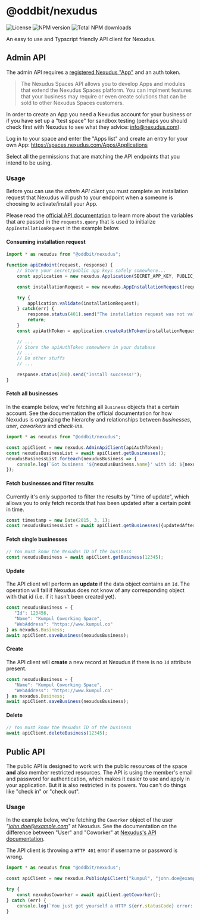 # @oddbit/nexudus 
![License](https://img.shields.io/npm/l/@oddbit/nexudus.svg)
![NPM version](https://img.shields.io/npm/v/@oddbit/nexudus.svg)
![Total NPM downloads](https://img.shields.io/npm/dt/@oddbit/nexudus.svg)

An easy to use and Typscript friendly API client for Nexudus.

## Admin API 
The admin API requires a [registered Nexudus "App"](http://help.spaces.nexudus.com/en/api/getting-started.html) and an auth token.

> The Nexudus Spaces API allows you to develop Apps and modules that extend the Nexudus Spaces platform. You can implment features that your business may require or even create solutions that can be sold to other Nexudus Spaces customers.

In order to create an App you need a Nexudus account for your business or if you have set up a "test space" for sandbox testing (perhaps you should check first with Nexudus to see what they advice: info@nexudus.com).

Log in to your space and enter the "Apps list" and create an entry for your own App: https://spaces.nexudus.com/Apps/Applications

Select all the permissions that are matching the API endpoints that you intend to be using.

### Usage
Before you can use the *admin API client* you must complete an installation request that Nexudus will push to your endpoint when a someone is choosing to activate/install your App.

Please read the [official API documentation](http://help.spaces.nexudus.com/en/api/authentication.html) to learn more about the variables that are passed in the `requests.query` that is used to initialize `AppInstallationRequest` in the example below.

#### Consuming installation request

```typescript
import * as nexudus from "@oddbit/nexudus";

function apiEndoint(request, response) {
    // Store your secret/public app keys safely somewhere...
    const application = new nexudus.Application(SECRET_APP_KEY, PUBLIC_APP_KEY);

    const installationRequest = new nexudus.AppInstallationRequest(request.query);

    try {
        application.validate(installationRequest);
    } catch(err) {
        response.status(401).send("The installation request was not valid");
        return;
    }
    const apiAuthToken = application.createAuthToken(installationRequest);

    // ...
    // Store the apiAuthToken somewhere in your database
    // ...
    // Do other stuffs
    // ...

    response.status(200).send("Install succsess!");
}
```

#### Fetch all businesses
In the example below, we're fetching all `Business` objects that a certain account. See the documentation the official documentation for how Nexudus is organizing the hierarchy and relationships between *businesses*, *user*, *coworkers* and *check-ins*. 

```typescript
import * as nexudus from "@oddbit/nexudus";

const apiClient = new nexudus.AdminApiClient(apiAuthToken);
const nexudusBusinessList = await apiClient.getBusinesses();
nexudusBusinessList.forEeach(nexudusBusiness => {
    console.log(`Got business '${nexudusBusiness.Name}' with id: ${nexudusBusiness.Id}`);
});
```
#### Fetch businesses and filter results
Currently it's only supported to filter the results by "time of update", which allows you to only fetch records that has been updated after a certain point in time.

 ```typescript
const timestamp = new Date(2015, 3, 1);
const nexudusBusinessList = await apiClient.getBusinesses({updatedAfter: timestamp.getTime()});
```

#### Fetch single businesses 

 ```typescript
// You must know the Nexudus ID of the business
const nexudusBusiness = await apiClient.getBusiness(12345);
```

#### Update 
The API client will perform an **update** if the data object contains an `Id`. The operation will fail if Nexudus does not know of any corresponding object with that id (i.e. if it hasn't been created yet).

 ```typescript
const nexudusBusiness = {
    "Id": 123456,
    "Name": "Kumpul Coworking Space",
    "WebAddress": "https://www.kumpul.co"
} as nexudus.Business;
await apiClient.saveBusiness(nexudusBusiness);
```

#### Create 
The API client will **create** a new record at Nexudus if there is no `Id` attribute present. 
 ```typescript
const nexudusBusiness = {
    "Name": "Kumpul Coworking Space",
    "WebAddress": "https://www.kumpul.co"
} as nexudus.Business;
await apiClient.saveBusiness(nexudusBusiness);
```

#### Delete 

 ```typescript
// You must know the Nexudus ID of the business
await apiClient.deleteBusiness(12345);
```


## Public API
The public API is designed to work with the public resources of the space **and** also member restricted resources. The API is using the member's email and password for authentication, which makes it easier to use and apply in your application. But it is also restricted in its powers. You can't do things like "check in" or "check out".

### Usage

In the example below, we're fetching the `Coworker` object of the user *"john.doe@example.com"* at Nexudus. See the documentation on the difference between "User" and "Coworker" at [Nexudus's API documentation](http://help.spaces.nexudus.com/en/api/public/profile.html).

The API client is throwing a `HTTP 401` error if username or password is wrong.

```typescript
import * as nexudus from "@oddbit/nexudus";

const apiClient = new nexudus.PublicApiClient("kumpul", "john.doe@example.com", "secretPassword");

try {
    const nexudusCoworker = await apiClient.getCoworker();
} catch (err) {
    console.log(`You just got yourself a HTTP ${err.statusCode} error: ${err.message}`);
}
```
